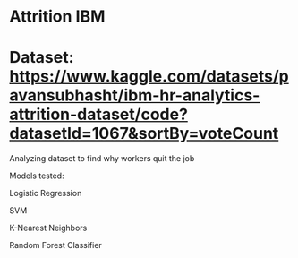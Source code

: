 # Attrition IBM

# Dataset: https://www.kaggle.com/datasets/pavansubhasht/ibm-hr-analytics-attrition-dataset/code?datasetId=1067&sortBy=voteCount

Analyzing dataset to find why workers quit the job

Models tested:

Logistic Regression
  
SVM
  
  K-Nearest Neighbors
  
  Random Forest Classifier

  
